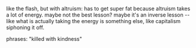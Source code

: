like the flash, but with altruism: has to get super fat because altruism takes a lot of energy. maybe not the best lesson? maybe it's an inverse lesson -- like what is actually taking the energy is something else, like capitalism siphoning it off.

phrases: "killed with kindness"

